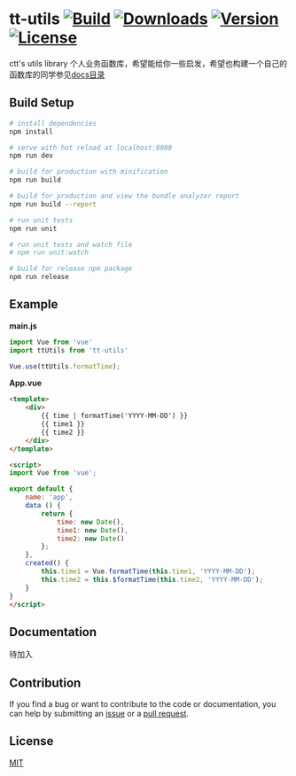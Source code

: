 # tt-utils [![Build](https://img.shields.io/circleci/project/pagekit/tt-utils/develop.svg)](https://circleci.com/gh/pagekit/tt-utils) [![Downloads](https://img.shields.io/npm/dm/tt-utils.svg)](https://www.npmjs.com/package/tt-utils) [![Version](https://img.shields.io/npm/v/tt-utils.svg)](https://www.npmjs.com/package/tt-utils) [![License](https://img.shields.io/npm/l/tt-utils.svg)](https://www.npmjs.com/package/tt-utils)

ctt\'s utils library 个人业务函数库，希望能给你一些启发，希望也构建一个自己的函数库的同学参见[docs目录](https://github.com/everlose/tt-utils/blob/master/docs/step%201.md)

## Build Setup

``` bash
# install dependencies
npm install

# serve with hot reload at localhost:8080
npm run dev

# build for production with minification
npm run build

# build for production and view the bundle analyzer report
npm run build --report

# run unit tests
npm run unit

# run unit tests and watch file
# npm run unit:watch

# build for release npm package
npm run release
```

## Example

__main.js__

```js
import Vue from 'vue'
import ttUtils from 'tt-utils'

Vue.use(ttUtils.formatTime);
```

__App.vue__

```html
<template>
    <div>
        {{ time | formatTime('YYYY-MM-DD') }}
        {{ time1 }}
        {{ time2 }}
    </div>
</template>

<script>
import Vue from 'vue';

export default {
    name: 'app',
    data () {
        return {
            time: new Date(),
            time1: new Date(),
            time2: new Date()
        };
    },
    created() {
        this.time1 = Vue.formatTime(this.time1, 'YYYY-MM-DD');
        this.time2 = this.$formatTime(this.time2, 'YYYY-MM-DD');
    }
}
</script>
```

## Documentation

待加入

## Contribution

If you find a bug or want to contribute to the code or documentation, you can help by submitting an [issue](https://github.com/pagekit/tt-utils/issues) or a [pull request](https://github.com/pagekit/tt-utils/pulls).

## License

[MIT](http://opensource.org/licenses/MIT)
